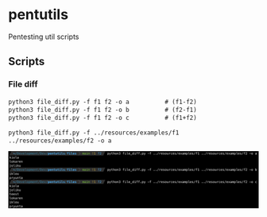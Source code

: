 # pentutils
Pentesting util scripts


## Scripts

### File diff

````
python3 file_diff.py -f f1 f2 -o a          # (f1-f2)
python3 file_diff.py -f f1 f2 -o b          # (f2-f1)
python3 file_diff.py -f f1 f2 -o c          # (f1+f2)
````

````
python3 file_diff.py -f ../resources/examples/f1 ../resources/examples/f2 -o a
````

![Examples](resources/images/file_diff.png)